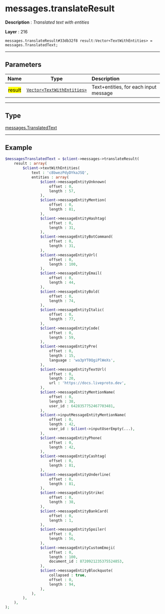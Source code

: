 # messages.translateResult

**Description** : *Translated text with entities*

**Layer** : 216

```tl
messages.translateResult#33db32f8 result:Vector<TextWithEntities> = messages.TranslatedText;
```

---

## Parameters

| Name | Type | Description |
| :---: | :---: | :--- |
| <mark>result</mark> | [`Vector<TextWithEntities>`](type/TextWithEntities) | Text+entities, for each input message |

---

## Type

[messages.TranslatedText](type/messages.TranslatedText)

---

## Example

```php
$messagesTranslatedText = $client->messages->translateResult(
	result : array(
		$client->textWithEntities(
			text : 'c8bwezPdyDYkaJSQ',
			entities : array(
				$client->messageEntityUnknown(
					offset : 0,
					length : 57,
				),
				$client->messageEntityMention(
					offset : 0,
					length : 81,
				),
				$client->messageEntityHashtag(
					offset : 0,
					length : 31,
				),
				$client->messageEntityBotCommand(
					offset : 0,
					length : 31,
				),
				$client->messageEntityUrl(
					offset : 0,
					length : 100,
				),
				$client->messageEntityEmail(
					offset : 0,
					length : 44,
				),
				$client->messageEntityBold(
					offset : 0,
					length : 74,
				),
				$client->messageEntityItalic(
					offset : 0,
					length : 77,
				),
				$client->messageEntityCode(
					offset : 0,
					length : 59,
				),
				$client->messageEntityPre(
					offset : 0,
					length : 15,
					language : 'wa3pYT0QgiPlWeXs',
				),
				$client->messageEntityTextUrl(
					offset : 0,
					length : 20,
					url : 'https://docs.liveproto.dev',
				),
				$client->messageEntityMentionName(
					offset : 0,
					length : 38,
					user_id : 6428357752467703481,
				),
				$client->inputMessageEntityMentionName(
					offset : 0,
					length : 42,
					user_id : $client->inputUserEmpty(...),
				),
				$client->messageEntityPhone(
					offset : 0,
					length : 42,
				),
				$client->messageEntityCashtag(
					offset : 0,
					length : 81,
				),
				$client->messageEntityUnderline(
					offset : 0,
					length : 81,
				),
				$client->messageEntityStrike(
					offset : 0,
					length : 38,
				),
				$client->messageEntityBankCard(
					offset : 0,
					length : 1,
				),
				$client->messageEntitySpoiler(
					offset : 0,
					length : 56,
				),
				$client->messageEntityCustomEmoji(
					offset : 0,
					length : 100,
					document_id : 8720921235375524853,
				),
				$client->messageEntityBlockquote(
					collapsed : true,
					offset : 0,
					length : 94,
				),
			),
		),
	),
);
```